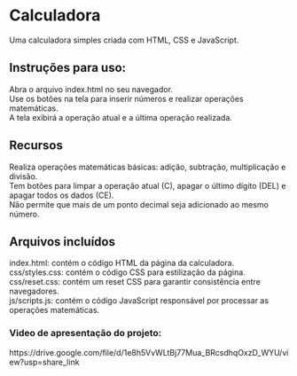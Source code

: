 <h1>Calculadora</h1>
<p>Uma calculadora simples criada com HTML, CSS e JavaScript.</P>

<h2> Instruções para uso: </h2>
<p>Abra o arquivo index.html no seu navegador. <br>
Use os botões na tela para inserir números e realizar operações matemáticas.<br>
A tela exibirá a operação atual e a última operação realizada.</p>

<h2>Recursos</h2>
<p>Realiza operações matemáticas básicas: adição, subtração, multiplicação e divisão.<br>
Tem botões para limpar a operação atual (C), apagar o último dígito (DEL) e apagar todos os dados (CE).<br>
Não permite que mais de um ponto decimal seja adicionado ao mesmo número.</P>

<h2>Arquivos incluídos</h2>
<p>index.html: contém o código HTML da página da calculadora.<br>
css/styles.css: contém o código CSS para estilização da página.<br>
css/reset.css: contém um reset CSS para garantir consistência entre navegadores.<br>
js/scripts.js: contém o código JavaScript responsável por processar as operações matemáticas.</p>

<h3>Video de apresentação do projeto:</h3>
https://drive.google.com/file/d/1e8h5VvWLtBj77Mua_BRcsdhqOxzD_WYU/view?usp=share_link
